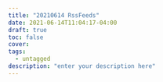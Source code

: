 ```yaml
---
title: "20210614 RssFeeds"
date: 2021-06-14T11:04:17-04:00
draft: true
toc: false
cover:
tags:
  - untagged
description: "enter your description here"
---
```


